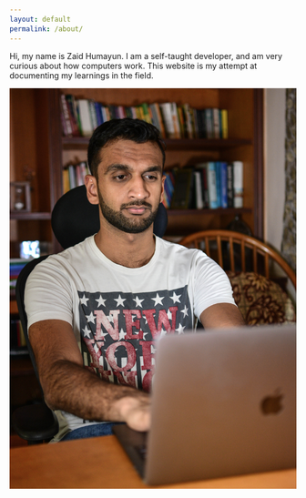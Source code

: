 ```yaml
---
layout: default
permalink: /about/
---
```


Hi, my name is Zaid Humayun. I am a self-taught developer, and am very curious about how computers work.
This website is my attempt at documenting my learnings in the field.

<div class="image-container">
  <img src="/assets/img/DSC_0416.jpg">
</div>